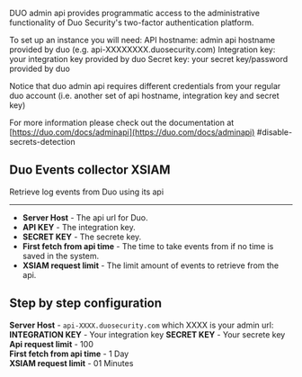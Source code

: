DUO admin api provides programmatic access to the administrative functionality of Duo Security's two-factor authentication platform.

To set up an instance you will need:
API hostname: admin api hostname provided by duo (e.g. api-XXXXXXXX.duosecurity.com)
Integration key: your integration key provided by duo
Secret key: your secret key/password provided by duo

Notice that duo admin api requires different credentials from your regular duo account (i.e. another set of api hostname, integration key and secret key)

For more information please check out the documentation at [https://duo.com/docs/adminapi](https://duo.com/docs/adminapi) #disable-secrets-detection


Duo Events collector XSIAM
-
 Retrieve log events from Duo using its api


---

* **Server Host** - The api url for Duo.
* **API KEY** - The integration key.
* **SECRET KEY** - The secrete key.
* **First fetch from api time** - The time to take events from if no time is saved in the system.
* **XSIAM request limit** - The limit amount of events to retrieve from the api.


## Step by step configuration

**Server Host** - `api-XXXX.duosecurity.com` which XXXX is your admin url:  
**INTEGRATION KEY** - Your integration key
**SECRET KEY** - Your secrete key
**Api request limit** - 100  
**First fetch from api time** - 1 Day  
**XSIAM request limit** - 01 Minutes 
